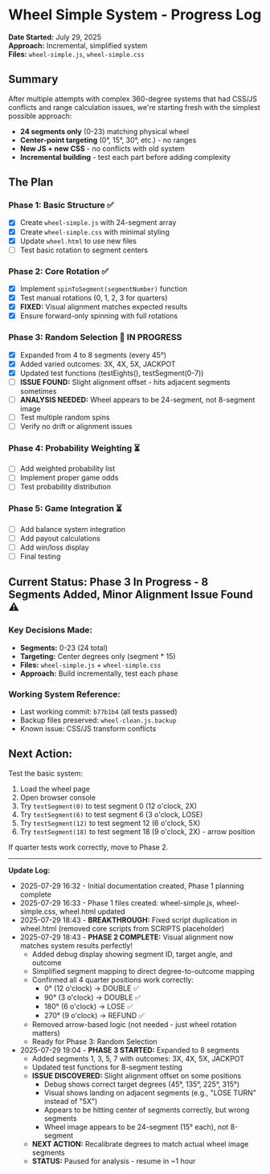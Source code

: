 # Wheel Simple System - Progress Log

**Date Started:** July 29, 2025  
**Approach:** Incremental, simplified system  
**Files:** `wheel-simple.js`, `wheel-simple.css`

## Summary

After multiple attempts with complex 360-degree systems that had CSS/JS conflicts and range calculation issues, we're starting fresh with the simplest possible approach:

- **24 segments only** (0-23) matching physical wheel
- **Center-point targeting** (0°, 15°, 30°, etc.) - no ranges
- **New JS + new CSS** - no conflicts with old system
- **Incremental building** - test each part before adding complexity

## The Plan

### Phase 1: Basic Structure ✅
- [x] Create `wheel-simple.js` with 24-segment array
- [x] Create `wheel-simple.css` with minimal styling
- [x] Update `wheel.html` to use new files
- [ ] Test basic rotation to segment centers

### Phase 2: Core Rotation ✅
- [x] Implement `spinToSegment(segmentNumber)` function
- [x] Test manual rotations (0, 1, 2, 3 for quarters)
- [x] **FIXED:** Visual alignment matches expected results
- [x] Ensure forward-only spinning with full rotations

### Phase 3: Random Selection 🔄 IN PROGRESS
- [x] Expanded from 4 to 8 segments (every 45°)
- [x] Added varied outcomes: 3X, 4X, 5X, JACKPOT
- [x] Updated test functions (testEights(), testSegment(0-7))
- [ ] **ISSUE FOUND:** Slight alignment offset - hits adjacent segments sometimes
- [ ] **ANALYSIS NEEDED:** Wheel appears to be 24-segment, not 8-segment image
- [ ] Test multiple random spins
- [ ] Verify no drift or alignment issues

### Phase 4: Probability Weighting ⏳
- [ ] Add weighted probability list
- [ ] Implement proper game odds
- [ ] Test probability distribution

### Phase 5: Game Integration ⏳
- [ ] Add balance system integration
- [ ] Add payout calculations
- [ ] Add win/loss display
- [ ] Final testing

## Current Status: Phase 3 In Progress - 8 Segments Added, Minor Alignment Issue Found ⚠️

### Key Decisions Made:
- **Segments:** 0-23 (24 total)
- **Targeting:** Center degrees only (segment * 15)
- **Files:** `wheel-simple.js` + `wheel-simple.css`
- **Approach:** Build incrementally, test each phase

### Working System Reference:
- Last working commit: `b77b1b4` (all tests passed)
- Backup files preserved: `wheel-clean.js.backup`
- Known issue: CSS/JS transform conflicts

## Next Action:
Test the basic system:
1. Load the wheel page
2. Open browser console
3. Try `testSegment(0)` to test segment 0 (12 o'clock, 2X)
4. Try `testSegment(6)` to test segment 6 (3 o'clock, LOSE) 
5. Try `testSegment(12)` to test segment 12 (6 o'clock, 5X)
6. Try `testSegment(18)` to test segment 18 (9 o'clock, 2X) - arrow position

If quarter tests work correctly, move to Phase 2.

---

**Update Log:**
- 2025-07-29 16:32 - Initial documentation created, Phase 1 planning complete
- 2025-07-29 16:33 - Phase 1 files created: wheel-simple.js, wheel-simple.css, wheel.html updated
- 2025-07-29 18:43 - **BREAKTHROUGH:** Fixed script duplication in wheel.html (removed core scripts from SCRIPTS placeholder)
- 2025-07-29 18:43 - **PHASE 2 COMPLETE:** Visual alignment now matches system results perfectly!
  - Added debug display showing segment ID, target angle, and outcome
  - Simplified segment mapping to direct degree-to-outcome mapping
  - Confirmed all 4 quarter positions work correctly:
    * 0° (12 o'clock) → DOUBLE ✅
    * 90° (3 o'clock) → DOUBLE ✅  
    * 180° (6 o'clock) → LOSE ✅
    * 270° (9 o'clock) → REFUND ✅
  - Removed arrow-based logic (not needed - just wheel rotation matters)
  - Ready for Phase 3: Random Selection
- 2025-07-29 19:04 - **PHASE 3 STARTED:** Expanded to 8 segments
  - Added segments 1, 3, 5, 7 with outcomes: 3X, 4X, 5X, JACKPOT
  - Updated test functions for 8-segment testing
  - **ISSUE DISCOVERED:** Slight alignment offset on some positions
    * Debug shows correct target degrees (45°, 135°, 225°, 315°)
    * Visual shows landing on adjacent segments (e.g., "LOSE TURN" instead of "5X")
    * Appears to be hitting center of segments correctly, but wrong segments
    * Wheel image appears to be 24-segment (15° each), not 8-segment
  - **NEXT ACTION:** Recalibrate degrees to match actual wheel image segments
  - **STATUS:** Paused for analysis - resume in ~1 hour
